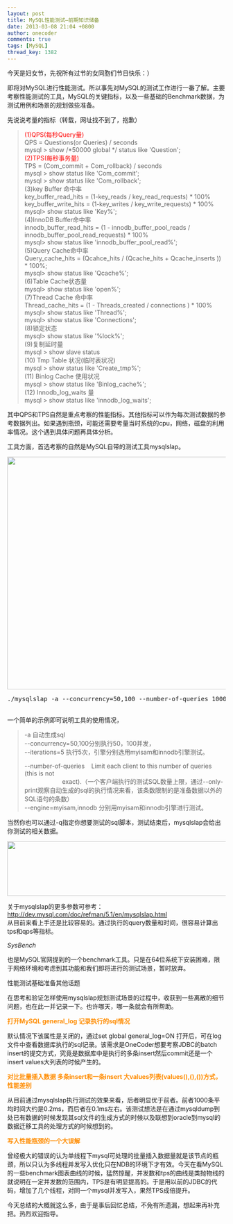 ```yaml
---
layout: post
title: MySQL性能测试—前期知识储备
date: 2013-03-08 21:04 +0800
author: onecoder
comments: true
tags: [MySQL]
thread_key: 1382
---
```

<p>
	今天是妇女节，先祝所有过节的女同胞们节日快乐：）</p>
<p>
	即将对MySQL进行性能测试。所以事先对MySQL的测试工作进行一番了解。主要考察性能测试的工具，MySQL的关键指标，以及一些基础的Benchmark数据，为测试用例和场景的规划做些准备。</p>
<p>
	先说说考量的指标（转载，网址找不到了，抱歉）</p>
<blockquote>
	<p>
		<span style="color:#ff0000;">(1)QPS(每秒Query量)</span><br />
		QPS = Questions(or Queries) / seconds<br />
		mysql &gt; show /*50000 global */ status like &#39;Question&#39;;<br />
		<span style="color:#ff0000;">(2)TPS(每秒事务量)</span><br />
		TPS = (Com_commit + Com_rollback) / seconds<br />
		mysql &gt; show status like &#39;Com_commit&#39;;<br />
		mysql &gt; show status like &#39;Com_rollback&#39;;<br />
		(3)key Buffer 命中率<br />
		key_buffer_read_hits = (1-key_reads / key_read_requests) * 100%<br />
		key_buffer_write_hits = (1-key_writes / key_write_requests) * 100%<br />
		mysql&gt; show status like &#39;Key%&#39;;<br />
		(4)InnoDB Buffer命中率<br />
		innodb_buffer_read_hits = (1 - innodb_buffer_pool_reads / innodb_buffer_pool_read_requests) * 100%<br />
		mysql&gt; show status like &#39;innodb_buffer_pool_read%&#39;;<br />
		(5)Query Cache命中率<br />
		Query_cache_hits = (Qcahce_hits / (Qcache_hits + Qcache_inserts )) * 100%;<br />
		mysql&gt; show status like &#39;Qcache%&#39;;<br />
		(6)Table Cache状态量<br />
		mysql&gt; show status like &#39;open%&#39;;<br />
		(7)Thread Cache 命中率<br />
		Thread_cache_hits = (1 - Threads_created / connections ) * 100%<br />
		mysql&gt; show status like &#39;Thread%&#39;;<br />
		mysql&gt; show status like &#39;Connections&#39;;<br />
		(8)锁定状态<br />
		mysql&gt; show status like &#39;%lock%&#39;;<br />
		(9)复制延时量<br />
		mysql &gt; show slave status<br />
		(10) Tmp Table 状况(临时表状况)<br />
		mysql &gt; show status like &#39;Create_tmp%&#39;;<br />
		(11) Binlog Cache 使用状况<br />
		mysql &gt; show status like &#39;Binlog_cache%&#39;;<br />
		(12) Innodb_log_waits 量<br />
		mysql &gt; show status like &#39;innodb_log_waits&#39;;</p>
</blockquote>
<p>
	其中QPS和TPS自然是重点考察的性能指标。其他指标可以作为每次测试数据的参考数据列出。如果遇到瓶颈，可能还需要考量当时系统的cpu，网络，磁盘的利用率情况。这个遇到具体问题再具体分析。</p>
<p>
	工具方面，首选考察的自然是MySQL自带的测试工具mysqlslap。</p>
<p style="text-align: center;">
	<img alt="" src="http://onecoder.qiniudn.com/8wuliao/CHbYuVoc/GwZBc.jpg" style="width: 640px; height: 536px;" /></p>
<pre class="brush:shell;first-line:1;pad-line-numbers:true;highlight:null;collapse:false;">
./mysqlslap -a --concurrency=50,100 --number-of-queries 1000 --iterations=5 --engine=myisam,innodb --debug-info -uroot -proot

</pre>
<p>
	一个简单的示例即可说明工具的使用情况，</p>
<blockquote>
	<p>
		-a 自动生成sql<br />
		--concurrency=50,100分别执行50，100并发，<br />
		--iterations=5 执行5次，引擎分别选用myisam和innodb引擎测试。</p>
	<p>
		--number-of-queries&nbsp;&nbsp;&nbsp; Limit each client to this number of queries (this is not<br />
		&nbsp;&nbsp;&nbsp;&nbsp;&nbsp;&nbsp;&nbsp;&nbsp;&nbsp;&nbsp;&nbsp;&nbsp;&nbsp;&nbsp;&nbsp;&nbsp;&nbsp;&nbsp;&nbsp;&nbsp;&nbsp; exact).（一个客户端执行的测试SQL数量上限，通过--only-print观察自动生成的sql的执行情况来看，该条数限制的是准备数据以外的SQL语句的条数）<br />
		--engine=myisam,innodb 分别用myisam和innodb引擎进行测试。</p>
</blockquote>
<p>
	当然你也可以通过-q指定你想要测试的sql脚本，测试结束后，mysqlslap会给出你测试的相关数据。</p>
<p style="text-align: center;">
	<img alt="" src="http://onecoder.qiniudn.com/8wuliao/CHbYvANB/jSd7F.jpg" style="width: 640px; height: 126px;" /></p>
<p>
	关于mysqlslap的更多参数可参考：<a href="http://dev.mysql.com/doc/refman/5.1/en/mysqlslap.html">http://dev.mysql.com/doc/refman/5.1/en/mysqlslap.html</a><br />
	从目前来看上手还是比较容易的。通过执行的query数量和时间，很容易计算出tps和qps等指标。</p>
<p>
	<em>SysBench</em></p>
<p>
	也是MySQL官网提到的一个benchmark工具。只是在64位系统下安装困难，限于网络环境和考虑到其功能和我们即将进行的测试场景，暂时放弃。</p>
<p>
	性能测试基础准备其他话题</p>
<p>
	在思考和验证怎样使用mysqlslap规划测试场景的过程中，收获到一些离散的细节问题，也在此一并记录一下。也许哪天，哪一条就会有所帮助。</p>
<p>
	<span style="color:#ff8c00;"><strong>打开MySQL general_log 记录执行的sql情况</strong></span></p>
<p>
	默认情况下该属性是关闭的，通过set global general_log=ON 打开后，可在log文件中查看数据库执行的sql记录。该需求是OneCoder想要考察JDBC的batch insert的提交方式，究竟是数据库中是执行的多条insert然后commit还是一个insert values大列表的时候产生的。</p>
<p>
	<strong><span style="color:#ff8c00;">对比批量插入数据 多条insert和一条insert 大values列表(values(),(),())方式，性能差别</span></strong></p>
<p>
	从目前通过mysqlslap执行测试的效果来看，后者明显优于前者。前者1000条平均时间大约是0.2ms，而后者在0.1ms左右。该测试想法是在通过mysqldump到处已有数据的时候发现其sql文件的生成方式的时候以及联想到oracle到mysql的数据迁移工具的处理方式的时候想到的。</p>
<p>
	<strong><span style="color:#ff8c00;">写入性能瓶颈的一个大误解</span></strong></p>
<p>
	曾经极大的错误的认为单线程下mysql可处理的批量插入数据量就是该节点的瓶颈，所以只认为多线程并发写入优化只在NDB的环境下才有效。今天在看MySQL的一些benchmark图表曲线的时候，猛然惊醒，并发数和tps的曲线是类抛物线的就说明在一定并发数的范围内，TPS是有明显提高的。于是用以前的JDBC的代码，增加了几个线程，对同一个mysql并发写入，果然TPS成倍提升。</p>
<p>
	今天总结的大概就这么多，由于是事后回忆总结，不免有所遗漏，想起来再补充把。热烈欢迎指导。</p>

